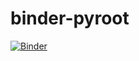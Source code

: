 # binder-pyroot

[![Binder](https://mybinder.org/badge_logo.svg)](https://mybinder.org/v2/gh/drtrigon/binder-pyroot/HEAD)
